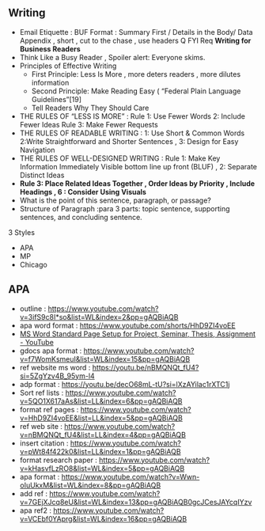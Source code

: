 ## Writing
* Email Etiquette : BUF Format : Summary First / Details in the Body/ Data Appendix , short , cut to the chase , use headers Q FYI Req
**Writing for Business Readers**
* Think Like a Busy Reader , Spoiler alert: Everyone skims.
* Principles of Effective Writing
  * First Principle: Less Is More , more deters readers , more dilutes information 
  * Second Principle: Make Reading Easy ( “Federal Plain Language Guidelines”[19]
  * Tell Readers Why They Should Care
* THE RULES OF “LESS IS MORE” : Rule 1: Use Fewer Words 2: Include Fewer Ideas Rule 3: Make Fewer Requests
* THE RULES OF READABLE WRITING : 1: Use Short & Common Words 2:Write Straightforward and Shorter Sentences , 3: Design for Easy Navigation
* THE RULES OF WELL-DESIGNED WRITING  : Rule 1: Make Key Information Immediately Visible bottom line up front (BLUF) , 2: Separate Distinct Ideas
* **Rule 3: Place Related Ideas Together , Order Ideas by Priority , Include Headings , 6 : Consider Using Visuals**
* What is the point of this sentence, paragraph, or passage?
* Structure of Paragraph :para 3 parts: topic sentence, supporting sentences, and concluding sentence.


3 Styles
- APA
- MP
- Chicago

## APA
* outline : https://www.youtube.com/watch?v=3ifS9c8I*so&list=WL&index=2&pp=gAQBiAQB
* apa word format : https://www.youtube.com/shorts/HhD9ZI4voEE
* [MS Word Standard Page Setup for Project, Seminar, Thesis, Assignment - YouTube](https://www.youtube.com/watch?v=XiOzTTXB9kk&list=PLmMyXRtEtJEY9N3G_nEAobi5b2nusbnPg&index=13)
* gdocs apa format : https://www.youtube.com/watch?v=f7WomKsmeuI&list=WL&index=15&pp=gAQBiAQB
* ref website ms word : https://youtu.be/nBMQNQt_fU4?si=5ZgYzv4B_95ym-l4
* adp format : https://youtu.be/decO68mL-tU?si=lXzAYilac1rXTC1j
* Sort ref lists : https://www.youtube.com/watch?v=5QO1X617aAs&list=LL&index=6&pp=gAQBiAQB
* format ref pages : https://www.youtube.com/watch?v=HhD9ZI4voEE&list=LL&index=5&pp=gAQBiAQB
* ref web site : https://www.youtube.com/watch?v=nBMQNQt_fU4&list=LL&index=4&pp=gAQBiAQB
* insert citation : https://www.youtube.com/watch?v=pWt84f422k0&list=LL&index=1&pp=gAQBiAQB
* format research paper : https://www.youtube.com/watch?v=kHasvfLzRO8&list=WL&index=5&pp=gAQBiAQB
* apa format : https://www.youtube.com/watch?v=Wwn-oIuUkxM&list=WL&index=8&pp=gAQBiAQB
* add ref : https://www.youtube.com/watch?v=7GEjXJcq8eU&list=WL&index=13&pp=gAQBiAQB0gcJCesJAYcqIYzv
* apa ref2 : https://www.youtube.com/watch?v=VCEbf0YAprg&list=WL&index=16&pp=gAQBiAQB
